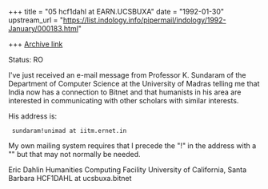 +++
title = "05 hcf1dahl at EARN.UCSBUXA"
date = "1992-01-30"
upstream_url = "https://list.indology.info/pipermail/indology/1992-January/000183.html"

+++
[Archive link](https://list.indology.info/pipermail/indology/1992-January/000183.html)


Status: RO

I've just received an e-mail message from Professor K. Sundaram
of the Department of Computer Science at the University of Madras
telling me that India now has a connection to Bitnet and that
humanists in his area are interested in communicating with
other scholars with similar interests.

His address is:

     sundaram!unimad at iitm.ernet.in

My own mailing system requires that I precede the "!" in the
address with a "\" but that may not normally be needed.

Eric Dahlin
Humanities Computing Facility
University of California, Santa Barbara
HCF1DAHL at ucsbuxa.bitnet




